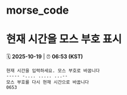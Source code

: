 # morse_code
# 현재 시간을 모스 부호 표시
<!-- MORSE_TIME_START -->
🗓️ **2025-10-19** | ⏰ **06:53 (KST)**

```
현재 시간을 입력하세요. 모스 부호로 바꿉니다
----- -.... ..... ...--
모스 부호를 다시 현재 시간으로 바꿉니다
0653
```
<!-- MORSE_TIME_END -->
